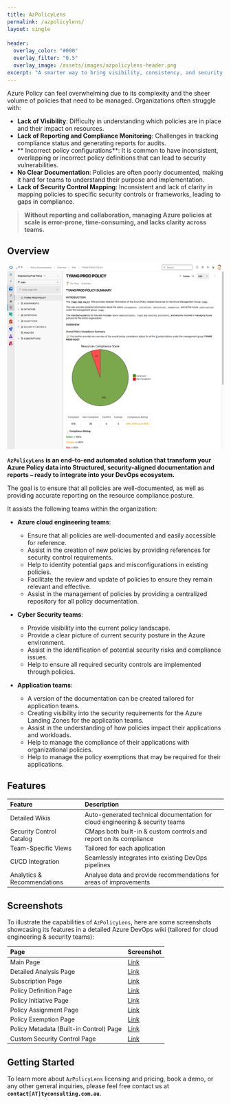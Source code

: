 ```yaml
---
title: AzPolicyLens
permalink: /azpolicylens/
layout: single

header:
  overlay_color: "#000"
  overlay_filter: "0.5"
  overlay_image: /assets/images/azpolicylens-header.png
excerpt: "A smarter way to bring visibility, consistency, and security to your Azure Cloud environment"
---
```


Azure Policy can feel overwhelming due to its complexity and the sheer volume of policies that need to be managed. Organizations often struggle with:

- **Lack of Visibility**: Difficulty in understanding which policies are in place and their impact on resources.
- **Lack of Reporting and Compliance Monitoring**: Challenges in tracking compliance status and generating reports for audits.
- ** Incorrect policy configurations**: It is common to have inconsistent, overlapping or incorrect policy definitions that can lead to security vulnerabilities.
- **No Clear Documentation**: Policies are often poorly documented, making it hard for teams to understand their purpose and implementation.
- **Lack of Security Control Mapping**: Inconsistent and lack of clarity in mapping policies to specific security controls or frameworks, leading to gaps in compliance.

> **Without reporting and collaboration, managing Azure policies at scale is error-prone, time-consuming, and lacks clarity across teams.**

## Overview

![Front Page](\assets\images\azpolicylens\screenshots\ado-detailed-front.jpg)


**`AzPolicyLens` is an end–to-end automated solution that transform your Azure Policy data into Structured, security-aligned documentation and reports – ready to integrate into your DevOps ecosystem.**

The goal is to ensure that all policies are well-documented, as well as providing accurate reporting on the resource compliance posture.

It assists the following teams within the organization:

- **Azure cloud engineering teams**:
  - Ensure that all policies are well-documented and easily accessible for reference.
  - Assist in the creation of new policies by providing references for security control requirements.
  - Help to identity potential gaps and misconfigurations in existing policies.
  - Facilitate the review and update of policies to ensure they remain relevant and effective.
  - Assist in the management of policies by providing a centralized repository for all policy documentation.

- **Cyber Security teams**:
  - Provide visibility into the current policy landscape.
  - Provide a clear picture of current security posture in the Azure environment.
  - Assist in the identification of potential security risks and compliance issues.
  - Help to ensure all required security controls are implemented through policies.

- **Application teams**:
  - A version of the documentation can be created tailored for application teams.
  - Creating visibility into the security requirements for the Azure Landing Zones for the application teams.
  - Assist in the understanding of how policies impact their applications and workloads.
  - Help to manage the compliance of their applications with organizational policies.
  - Help to manage the policy exemptions that may be required for their applications.

## Features

| Feature | Description |
| :------ | :---------- |
| Detailed Wikis | Auto-generated technical documentation for cloud engineering & security teams |
| Security Control Catalog | CMaps both built-in & custom controls and report on its compliance |
| Team-Specific Views | Tailored for each application |
| CI/CD Integration | Seamlessly integrates into existing DevOps pipelines |
| Analytics & Recommendations | Analyse data and provide recommendations for areas of improvements |

## Screenshots

To illustrate the capabilities of `AzPolicyLens`, here are some screenshots showcasing its features in a detailed Azure DevOps wiki (tailored for cloud engineering & security teams):

| Page | Screenshot |
| :--- | :--------- |
| Main Page | [Link](\assets\images\azpolicylens\screenshots\ado-detailed-main-01.jpg) |
| Detailed Analysis Page | [Link](\assets\images\azpolicylens\screenshots\ado-detailed-analysis-01.jpg) |
| Subscription Page | [Link](\assets\images\azpolicylens\screenshots\ado-detailed-subscription-01.jpg) |
| Policy Definition Page | [Link](\assets\images\azpolicylens\screenshots\ado-detailed-definition-01.jpg) |
| Policy Initiative Page | [Link](\assets\images\azpolicylens\screenshots\ado-detailed-initiative-01.jpg) |
| Policy Assignment Page | [Link](\assets\images\azpolicylens\screenshots\ado-detailed-assignment-01.jpg) |
| Policy Exemption Page | [Link](\assets\images\azpolicylens\screenshots\ado-detailed-exemption-01.jpg) |
| Policy Metadata (Built-in Control) Page | [Link](\assets\images\azpolicylens\screenshots\ado-detailed-policy-metadata-01.jpg) |
| Custom Security Control Page | [Link](\assets\images\azpolicylens\screenshots\ado-detailed-custom-security-control-01.jpg) |


## Getting Started

To learn more about `AzPolicyLens` licensing and pricing, book a demo, or any other general inquiries, please feel free contact us at **`contact[AT]tyconsulting.com.au`**.